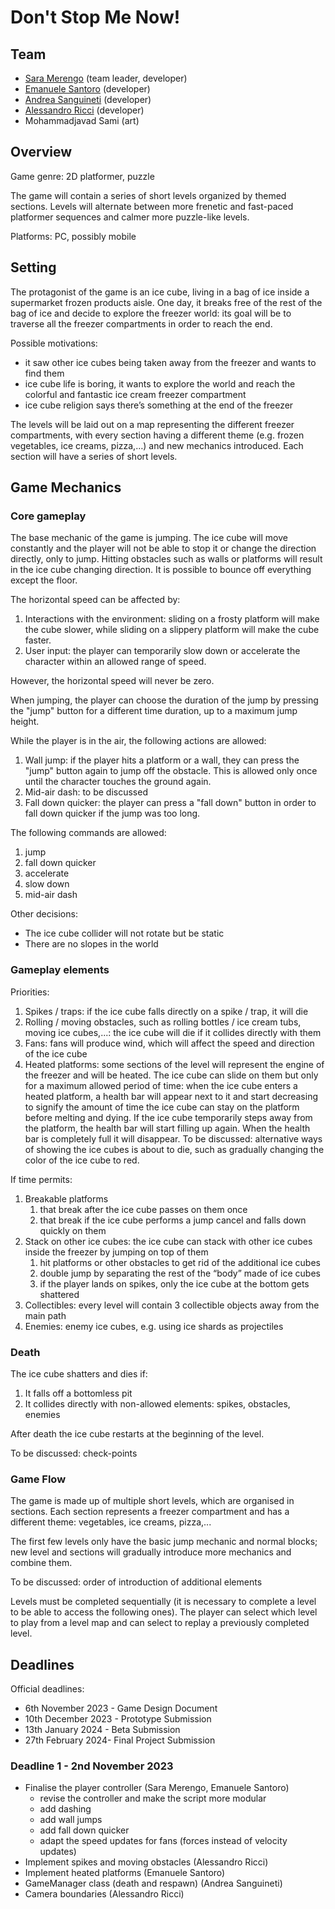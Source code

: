 # Don't Stop Me Now! #

## Team ##
- [Sara Merengo](https://github.com/SaraMerengo) (team leader, developer)
- [Emanuele Santoro](https://github.com/emanuelesantoro) (developer)
- [Andrea Sanguineti](https://github.com/AndreaNeti) (developer)
- [Alessandro Ricci](https://github.com/alessandro-ricci-16) (developer)
- Mohammadjavad Sami (art)

## Overview ##

Game genre: 2D platformer, puzzle

The game will contain a series of short levels organized by themed sections. Levels will alternate between more frenetic and fast-paced platformer sequences and calmer more puzzle-like levels.

Platforms: PC, possibly mobile

## Setting ##

The protagonist of the game is an ice cube, living in a bag of ice inside a supermarket frozen products aisle. One day, it breaks free of the rest of the bag of ice and decide to explore the freezer world: its goal will be to traverse all the freezer compartments in order to reach the end.

Possible motivations:
- it saw other ice cubes being taken away from the freezer and wants to find them
- ice cube life is boring, it wants to explore the world and reach the colorful and fantastic ice cream freezer compartment
- ice cube religion says there’s something at the end of the freezer

The levels will be laid out on a map representing the different freezer compartments, with every section having a different theme (e.g. frozen vegetables, ice creams, pizza,…) and new mechanics introduced. Each section will have a series of short levels.

## Game Mechanics ##

### Core gameplay ###

The base mechanic of the game is jumping. The ice cube will move constantly and the player will not be able to stop it or change the direction directly, only to jump. Hitting obstacles such as walls or platforms will result in the ice cube changing direction. It is possible to bounce off everything except the floor.

The horizontal speed can be affected by:
1. Interactions with the environment: sliding on a frosty platform will make the cube slower, while sliding on a slippery platform will make the cube faster.
2. User input: the player can temporarily slow down or accelerate the character within an allowed range of speed.

However, the horizontal speed will never be zero. 

When jumping, the player can choose the duration of the jump by pressing the "jump" button for a different time duration, up to a maximum jump height.

While the player is in the air, the following actions are allowed:
1. Wall jump: if the player hits a platform or a wall, they can press the "jump" button again to jump off the obstacle. This is allowed only once until the character touches the ground again.
2. Mid-air dash: to be discussed
3. Fall down quicker: the player can press a "fall down" button in order to fall down quicker if the jump was too long.

The following commands are allowed:
1. jump
2. fall down quicker
3. accelerate
4. slow down
5. mid-air dash

Other decisions:
- The ice cube collider will not rotate but be static
- There are no slopes in the world

### Gameplay elements ###

Priorities:
1. Spikes / traps: if the ice cube falls directly on a spike / trap, it will die
2. Rolling / moving obstacles, such as rolling bottles / ice cream tubs, moving ice cubes,...: the ice cube will die if it collides directly with them
3. Fans: fans will produce wind, which will affect the speed and direction of the ice cube
4. Heated platforms: some sections of the level will represent the engine of the freezer and will be heated. The ice cube can slide on them but only for a maximum allowed period of time: when the ice cube enters a heated platform, a health bar will appear next to it and start decreasing to signify the amount of time the ice cube can stay on the platform before melting and dying. If the ice cube temporarily steps away from the platform, the health bar will start filling up again. When the health bar is completely full it will disappear.
To be discussed: alternative ways of showing the ice cubes is about to die, such as gradually changing the color of the ice cube to red.

If time permits:
1. Breakable platforms
    1. that break after the ice cube passes on them once
    2. that break if the ice cube performs a jump cancel and falls down quickly on them
2. Stack on other ice cubes: the ice cube can stack with other ice cubes inside the freezer by jumping on top of them
    1. hit platforms or other obstacles to get rid of the additional ice cubes
    2. double jump by separating the rest of the “body” made of ice cubes
    3. if the player lands on spikes, only the ice cube at the bottom gets shattered
4. Collectibles: every level will contain 3 collectible objects away from the main path
5. Enemies: enemy ice cubes, e.g. using ice shards as projectiles


### Death ###

The ice cube shatters and dies if:
1. It falls off a bottomless pit
2. It collides directly with non-allowed elements: spikes, obstacles, enemies

After death the ice cube restarts at the beginning of the level.

To be discussed: check-points

### Game Flow ###

The game is made up of multiple short levels, which are organised in sections. Each section represents a freezer compartment and has a different theme: vegetables, ice creams, pizza,...

The first few levels only have the basic jump mechanic and normal blocks; new level and sections will gradually introduce more mechanics and combine them. 

To be discussed: order of introduction of additional elements

Levels must be completed sequentially (it is necessary to complete a level to be able to access the following ones). The player can select which level to play from a level map and can select to replay a previously completed level.


## Deadlines ##

Official deadlines:
- 6th November 2023 - Game Design Document
- 10th December 2023 - Prototype Submission
- 13th January 2024 - Beta Submission
- 27th February 2024- Final Project Submission

### Deadline 1 - 2nd November 2023 ###
- Finalise the player controller (Sara Merengo, Emanuele Santoro)
    - revise the controller and make the script more modular
    - add dashing
    - add wall jumps
    - add fall down quicker
    - adapt the speed updates for fans (forces instead of velocity updates)
- Implement spikes and moving obstacles (Alessandro Ricci)
- Implement heated platforms (Emanuele Santoro)
- GameManager class (death and respawn) (Andrea Sanguineti)
- Camera boundaries (Alessandro Ricci)